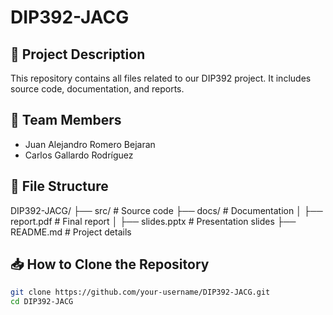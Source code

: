 # DIP392-JACG

## 📌 Project Description  
This repository contains all files related to our DIP392 project. It includes source code, documentation, and reports.  

## 👥 Team Members  
- Juan Alejandro Romero Bejaran
- Carlos Gallardo Rodríguez  

## 📂 File Structure  
DIP392-JACG/ ├── src/ # Source code ├── docs/ # Documentation │ ├── report.pdf # Final report │ ├── slides.pptx # Presentation slides ├── README.md # Project details


## 📥 How to Clone the Repository  
```bash
git clone https://github.com/your-username/DIP392-JACG.git
cd DIP392-JACG
